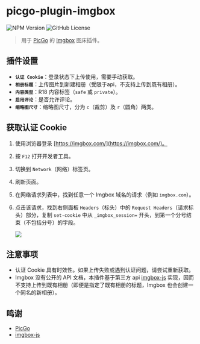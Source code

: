 
# picgo-plugin-imgbox

![NPM Version](https://img.shields.io/npm/v/picgo-plugin-imgbox) ![GitHub License](https://img.shields.io/github/license/aquausora/picgo-plugin-imgbox)

> 用于 [PicGo](https://github.com/Molunerfinn/PicGo) 的 [Imgbox](https://imgbox.com/) 图床插件。

## 插件设置

* **`认证 Cookie`**：登录状态下上传使用，需要手动获取。
* **`相册标题`**：上传图片到新建相册（受限于api，不支持上传到既有相册）。
* **`内容类型`**：R18 内容标签（`safe` 或 `private`）。
* **`启用评论`**：是否允许评论。
* **`缩略图尺寸`**：缩略图尺寸，分为 `c`（裁剪）及 `r`（圆角）两类。

## 获取认证 Cookie

1.  使用浏览器登录 [https://imgbox.com/](https://imgbox.com/)。

2.  按 `F12` 打开开发者工具。

3.  切换到 `Network`（网络）标签页。

4.  刷新页面。

5.  在网络请求列表中，找到任意一个 Imgbox 域名的请求（例如 `imgbox.com`）。

6.  点击该请求，找到右侧面板 `Headers`（标头）中的 `Request Headers`（请求标头）部分，复制 `set-cookie` 中从 `_imgbox_session=` 开头，到第一个分号结束（不包括分号）的字段。

    ![](https://raw.githubusercontent.com/arifvn/imgbox-js/refs/heads/main/cookie.png)

## 注意事项

* 认证 Cookie 具有时效性。如果上传失败或遇到认证问题，请尝试重新获取。
* Imgbox 没有公开的 API 文档，本插件基于第三方 api [imgbox-js](https://github.com/arifvn/imgbox-js) 实现，因而不支持上传到既有相册（即便是指定了既有相册的标题，Imgbox 也会创建一个同名的新相册）。

## 鸣谢

  * [PicGo](https://github.com/Molunerfinn/PicGo)
  * [imgbox-js](https://github.com/arifvn/imgbox-js)